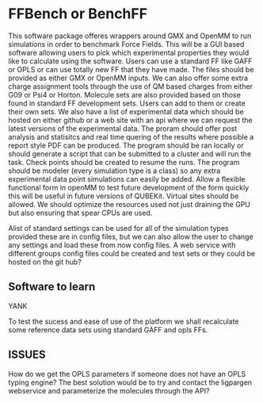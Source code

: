 # FFBench or BenchFF

This software package offeres wrappers around GMX and OpenMM to run simulations in order to benchmark Force Fields.
This will be a GUI based software allowing users to pick which experimental properties they would like to calculate using the software.
Users can use a standard FF like GAFF or OPLS or can use totally new FF that they have made. The files should be provided as either GMX or OpenMM inputs.
We can also offer some extra charge assignment tools through the use of QM based charges from either G09 or Psi4 or Horton.
Molecule sets are also provided based on those found in standard FF development sets. Users can add to them or create their own sets.
We also have a list of experimental data which should be hosted on either github or a web site with an api where we can request the latest versions of the experimental data.
The proram should offer post analysis and statisitcs and real time quering of the results where possible a report style PDF can be produced.
The program should be ran locally or should generate a script that can be submitted to a cluster and will run the task. 
Check points should be created to resume the runs. 
The program should be modeler (every simulation type is a class) so any extra experimental data point simulations can easily be added.
Allow a flexible functional form in openMM to test future development of the form quickly this will be useful in future versions of QUBEKit.
Virtual sites should be allowed. 
We should optimize the resources used not just draining the GPU but also ensuring that spear CPUs are used. 

Alist of standard settings can be used for all of the simulation types provided these are in config files, but we can also allow the user to change any settings and load these from now config files.
A web service with different groups config files could be created and test sets or they could be hosted on the git hub? 



## Software to learn
YANK
 

To test the sucess and ease of use of the platform we shall recalculate some reference data sets using standard GAFF and opls FFs.

## ISSUES 

How do we get the OPLS parameters if someone does not have an OPLS typing engine? The best solution would be to try and contact the ligpargen webservice and parameterize the molecules through the API?


